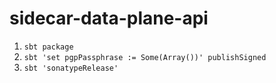 # sidecar-data-plane-api

1. ```sbt package```
2. ```sbt 'set pgpPassphrase := Some(Array())' publishSigned```
3. ```sbt 'sonatypeRelease'```